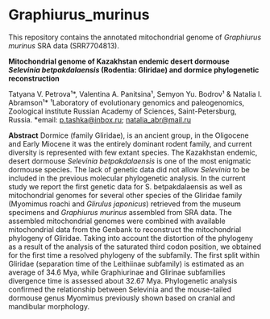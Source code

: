 # Graphiurus_murinus
This repository contains the annotated mitochondrial genome of _Graphiurus murinus_ SRA data (SRR7704813). 

**Mitochondrial genome of Kazakhstan endemic desert dormouse _Selevinia betpakdalaensis_ (Rodentia: Gliridae) and dormice phylogenetic reconstruction**

Tatyana V. Petrova¹*, Valentina A. Panitsina¹, Semyon Yu. Bodrov¹ & Natalia I. Abramson¹*
¹Laboratory of evolutionary genomics and paleogenomics, Zoological institute Russian Academy of Sciences, Saint-Petersburg, Russia. *email: p.tashka@inbox.ru; natalia_abr@mail.ru

**Abstract**
Dormice (family Gliridae), is an ancient group, in the Oligocene and Early Miocene it was the entirely dominant rodent family, and current diversity is represented with few extant species. The Kazakhstan endemic, desert dormouse _Selevinia betpakdalaensis_ is one of the most enigmatic dormouse species. The lack of genetic data did not allow _Selevinia_ to be included in the previous molecular phylogenetic analysis. In the current study we report the first genetic data for S. betpakdalaensis as well as mitochondrial genomes for several other species of the Gliridae family (Myomimus roachi and _Glirulus japonicus_) retrieved from the museum specimens and _Graphiurus murinus_ assembled from SRA data. The assembled  mitochondrial genomes were combined with available mitochondrial data from the Genbank to reconstruct the mitochondrial phylogeny of Gliridae. Taking into account the distortion of the phylogeny as a result of the analysis of the saturated third codon position, we obtained for the first time a resolved phylogeny of the subfamily. The first split within Gliridae (separation time of the Leithiinae subfamily) is estimated as an average of 34.6 Mya, while Graphiurinae and Glirinae subfamilies divergence time is assessed about 32.67 Mya. Phylogenetic analysis confirmed the relationship between Selevinia and the mouse-tailed dormouse genus Myomimus previously shown based on cranial and mandibular morphology.
